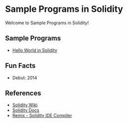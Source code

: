 # Sample Programs in Solidity

Welcome to Sample Programs in Solidity!

## Sample Programs

- [Hello World in Solidity](https://therenegadecoder.com/blog/hello-world-in-solidity/)

## Fun Facts

- Debut: 2014

## References

- [Solidity Wiki](https://en.wikipedia.org/wiki/Solidity)
- [Solidity Docs](http://solidity.readthedocs.io/en/v0.4.24/)
- [Remix - Solidity IDE Compiler](http://remix.ethereum.org/)
